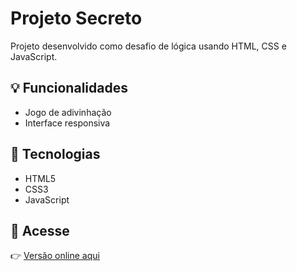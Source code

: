 # Projeto Secreto

Projeto desenvolvido como desafio de lógica usando HTML, CSS e JavaScript.

## 💡 Funcionalidades
- Jogo de adivinhação
- Interface responsiva

## 🚀 Tecnologias
- HTML5
- CSS3
- JavaScript

## 🔗 Acesse
👉 [Versão online aqui](https://projeto-secreto-five.vercel.app)
